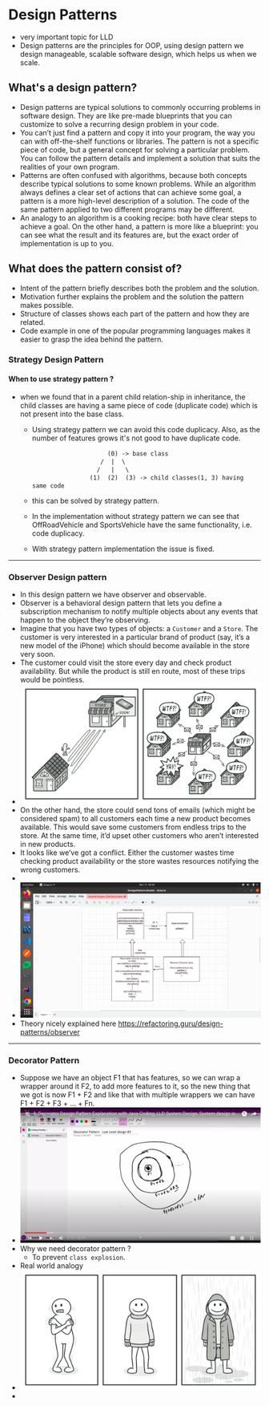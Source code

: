 # Design Patterns
- very important topic for LLD
- Design patterns are the principles for OOP, using design pattern we design manageable, scalable software design, which helps us when we scale.

## What's a design pattern?
- Design patterns are typical solutions to commonly occurring problems in software design. They are like pre-made blueprints that you can customize to solve a recurring design problem in your code.
- You can’t just find a pattern and copy it into your program, the way you can with off-the-shelf functions or libraries. The pattern is not a specific piece of code, but a general concept for solving a particular problem. You can follow the pattern details and implement a solution that suits the realities of your own program.
- Patterns are often confused with algorithms, because both concepts describe typical solutions to some known problems. While an algorithm always defines a clear set of actions that can achieve some goal, a pattern is a more high-level description of a solution. The code of the same pattern applied to two different programs may be different.
- An analogy to an algorithm is a cooking recipe: both have clear steps to achieve a goal. On the other hand, a pattern is more like a blueprint: you can see what the result and its features are, but the exact order of implementation is up to you.

## What does the pattern consist of?
-  Intent of the pattern briefly describes both the problem and the solution.
-  Motivation further explains the problem and the solution the pattern makes possible.
-  Structure of classes shows each part of the pattern and how they are related.
-  Code example in one of the popular programming languages makes it easier to grasp the idea behind the pattern.

### Strategy Design Pattern
#### When to use strategy pattern ?
- when we found that in a parent child relation-ship in inheritance, the child classes are having a same piece of code (duplicate code) which is not present into the base class.
    - Using strategy pattern we can avoid this code duplicacy. Also, as the number of features grows it's not good to have duplicate code.

                               (0) -> base class 
                             /  |  \ 
                            /   |   \
                          (1)  (2)  (3) -> child classes(1, 3) having same code
    - this can be solved by strategy pattern.
    - In the implementation without strategy pattern we can see that OffRoadVehicle and SportsVehicle have the same functionality, i.e. code duplicacy.
    - With strategy pattern implementation the issue is fixed.
---

### Observer Design pattern
- In this design pattern we have observer and observable.
- Observer is a behavioral design pattern that lets you define a subscription mechanism to notify multiple objects about any events that happen to the object they’re observing.
- Imagine that you have two types of objects: a `Customer` and a `Store`. The customer is very interested in a particular brand of product (say, it’s a new model of the iPhone) which should become available in the store very soon.
- The customer could visit the store every day and check product availability. But while the product is still en route, most of these trips would be pointless.
- ![img_2.png](img_2.png)
- On the other hand, the store could send tons of emails (which might be considered spam) to all customers each time a new product becomes available. This would save some customers from endless trips to the store. At the same time, it’d upset other customers who aren’t interested in new products.
- It looks like we’ve got a conflict. Either the customer wastes time checking product availability or the store wastes resources notifying the wrong customers.
-
- ![img.png](img.png)
- Theory nicely explained here https://refactoring.guru/design-patterns/observer

---

### Decorator Pattern
- Suppose we have an object F1 that has features, so we can wrap a wrapper around it F2, to add more features to it, so the new thing that we got is now F1 + F2 and like that with multiple wrappers we can have F1 + F2 + F3 + ... + Fn.
- ![img_1.png](img_1.png)
- Why we need decorator pattern ? 
  - To prevent `class explosion`.
- Real world analogy
- ![img_3.png](img_3.png)
- 